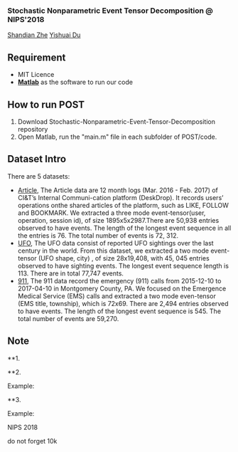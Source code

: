 
### Stochastic Nonparametric Event Tensor Decomposition @ NIPS'2018
 [Shandian Zhe](http://www.cs.utah.edu/~zhe/)   [Yishuai Du](https://www.linkedin.com/in/yishuai-du-583a17b5/)

## Requirement
* MIT Licence
* [**Matlab**](https://www.mathworks.com/products/matlab.html) as the software to run our code

## How to run POST
1. Download Stochastic-Nonparametric-Event-Tensor-Decomposition repository
2. Open Matlab, run the "main.m" file in each subfolder of POST/code.



## Dataset Intro
There are 5 datasets:
* [Article](https://www.kaggle.com/gspmoreira), The Article data are 12 month logs (Mar. 2016 - Feb. 2017) of CI&T’s Internal Communi-cation platform (DeskDrop). It records users’ operations onthe shared articles of the platform, such as LIKE, FOLLOW
and BOOKMARK. We extracted a three mode event-tensor(user, operation, session id), of size 1895x5x2987.There
are 50,938 entries observed to have events. The length of the longest event sequence in all the entries is 76. The total number of events is 72, 312.
* [UFO](https://www.kaggle.com/NUFORC), The UFO data consist of reported UFO sightings over the last century in the world.
From this dataset, we extracted a two mode event-tensor (UFO shape, city) , of size 28x19,408, with 45, 045 entries observed to have sighting events. The longest event sequence length is 113. There are in total 77,747 events.
* [911](https://www.kaggle.com/mchirico), The 911 data record the emergency (911) calls from 2015-12-10 to 2017-04-10 in Montgomery County, PA. We focused on the Emergence Medical Service (EMS) calls and extracted a two mode even-tensor (EMS title, township), which is 72x69. There are 2,494 entries observed to have events. The length of the longest event sequence is 545. The total number of events are 59,270.

## Note
**1. 



**2.


Example:




**3. 

Example:










NIPS 2018 


do not forget 10k
